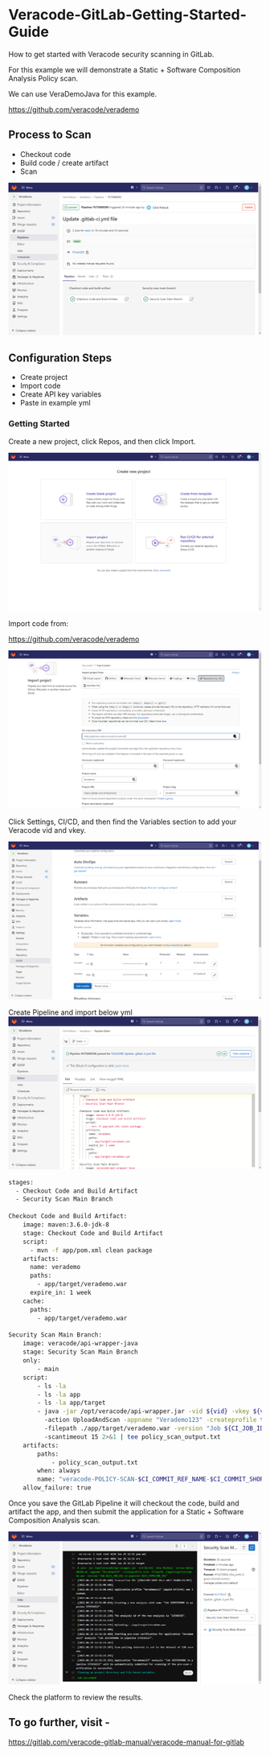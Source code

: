 # Veracode-GitLab-Getting-Started-Guide
How to get started with Veracode security scanning in GitLab.

For this example we will demonstrate a Static + Software Composition Analysis Policy scan.

We can use VeraDemoJava for this example.

https://github.com/veracode/verademo

## Process to Scan
* Checkout code
* Build code / create artifact
* Scan

![Create New Project](GitLab-Getting-Started-CheckoutCodeScan.png)



## Configuration Steps
* Create project
* Import code
* Create API key variables
* Paste in example yml 

### Getting Started
Create a new project, click Repos, and then click Import.  

![Create New Project](GitLab-Getting-Started-1.png)

Import code from:

https://github.com/veracode/verademo

![Import Code](GitLab-Getting-Started-2.png)

Click Settings, CI/CD, and then find the Variables section to add your Veracode vid and vkey.

![Add Veracode API Keys](GitLab-Getting-Started-3.png)

Create Pipeline and import below yml
![Create Pipeline and Import below yml](GitLab-Getting-Started-4.png)


```bash
stages:
  - Checkout Code and Build Artifact
  - Security Scan Main Branch

Checkout Code and Build Artifact:
    image: maven:3.6.0-jdk-8
    stage: Checkout Code and Build Artifact
    script:
      - mvn -f app/pom.xml clean package 
    artifacts:
      name: verademo
      paths:
        - app/target/verademo.war
      expire_in: 1 week
    cache:
      paths:
        - app/target/verademo.war

Security Scan Main Branch:
    image: veracode/api-wrapper-java
    stage: Security Scan Main Branch
    only:
        - main
    script:
        - ls -la
        - ls -la app
        - ls -la app/target
        - java -jar /opt/veracode/api-wrapper.jar -vid ${vid} -vkey ${vkey}
          -action UploadAndScan -appname "Verademo123" -createprofile true -autoscan true
          -filepath ./app/target/verademo.war -version "Job ${CI_JOB_ID} in pipeline ${CI_PIPELINE_ID}" 
          -scantimeout 15 2>&1 | tee policy_scan_output.txt
    artifacts:
        paths:
            - policy_scan_output.txt
        when: always
        name: "veracode-POLICY-SCAN-$CI_COMMIT_REF_NAME-$CI_COMMIT_SHORT_SHA"
    allow_failure: true
```

Once you save the GitLab Pipeline it will checkout the code, build and artifact the app, and then submit the application for a Static + Software Composition Analysis scan.  

![Create Pipeline and Import below yml](GitLab-Getting-Started-5.png)

Check the platform to review the results.




## To go further, visit -

https://gitlab.com/veracode-gitlab-manual/veracode-manual-for-gitlab